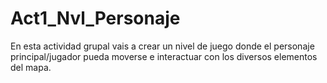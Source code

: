 # Act1_Nvl_Personaje
 En esta actividad grupal vais a crear un nivel de juego donde el personaje principal/jugador pueda moverse e interactuar con los diversos elementos del mapa.
